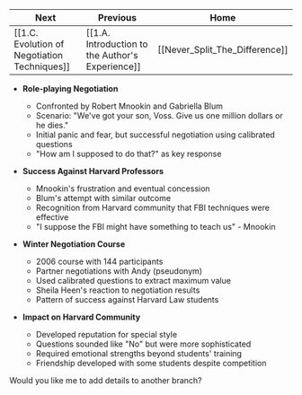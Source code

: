 
| Next                                         | Previous                                         | Home                           |
| -------------------------------------------- | ------------------------------------------------ | ------------------------------ |
| [[1.C. Evolution of Negotiation Techniques]] | [[1.A. Introduction to the Author's Experience]] | [[Never_Split_The_Difference]] |

- **Role-playing Negotiation**
  - Confronted by Robert Mnookin and Gabriella Blum
  - Scenario: "We've got your son, Voss. Give us one million dollars or he dies."
  - Initial panic and fear, but successful negotiation using calibrated questions
  - "How am I supposed to do that?" as key response

- **Success Against Harvard Professors**
  - Mnookin's frustration and eventual concession
  - Blum's attempt with similar outcome
  - Recognition from Harvard community that FBI techniques were effective
  - "I suppose the FBI might have something to teach us" - Mnookin

- **Winter Negotiation Course**
  - 2006 course with 144 participants
  - Partner negotiations with Andy (pseudonym)
  - Used calibrated questions to extract maximum value
  - Sheila Heen's reaction to negotiation results
  - Pattern of success against Harvard Law students

- **Impact on Harvard Community**
  - Developed reputation for special style
  - Questions sounded like "No" but were more sophisticated
  - Required emotional strengths beyond students' training
  - Friendship developed with some students despite competition

Would you like me to add details to another branch?